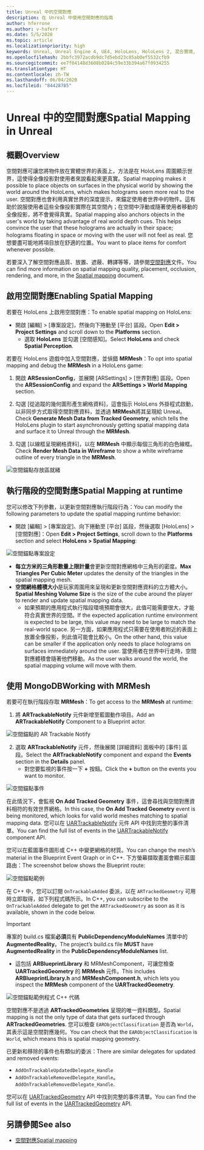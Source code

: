 ```yaml
---
title: Unreal 中的空間對應
description: 在 Unreal 中使用空間對應的指南
author: hferrone
ms.author: v-haferr
ms.date: 5/5/2020
ms.topic: article
ms.localizationpriority: high
keywords: Unreal, Unreal Engine 4, UE4, HoloLens, HoloLens 2, 混合實境, 開發, 功能, 文件, 指南, holograms, 空間對應
ms.openlocfilehash: 2bbfc3972acdb9dc7d5ebd23c85ab0ef5532cfb9
ms.sourcegitcommit: ee7f04148d3608b0284c59e33b394a67f0934255
ms.translationtype: HT
ms.contentlocale: zh-TW
ms.lasthandoff: 06/04/2020
ms.locfileid: "84428785"
---
```

# <a name="spatial-mapping-in-unreal"></a><span data-ttu-id="14df2-104">Unreal 中的空間對應</span><span class="sxs-lookup"><span data-stu-id="14df2-104">Spatial Mapping in Unreal</span></span>

## <a name="overview"></a><span data-ttu-id="14df2-105">概觀</span><span class="sxs-lookup"><span data-stu-id="14df2-105">Overview</span></span>
<span data-ttu-id="14df2-106">空間對應可讓您將物件放在實體世界的表面上，方法是在 HoloLens 周圍顯示世界，這使得全像投影對使用者來說看起來更真實。</span><span class="sxs-lookup"><span data-stu-id="14df2-106">Spatial mapping makes it possible to place objects on surfaces in the physical world by showing the world around the HoloLens, which makes holograms seem more real to the user.</span></span> <span data-ttu-id="14df2-107">空間對應也會利用真實世界的深度提示，來錨定使用者世界中的物件。這有助於說服使用者這些全像投影實際在其空間內；在空間中浮動或隨著使用者移動的全像投影，將不會覺得真實。</span><span class="sxs-lookup"><span data-stu-id="14df2-107">Spatial mapping also anchors objects in the user's world by taking advantage of real world depth cues. This helps convince the user that these holograms are actually in their space; holograms floating in space or moving with the user will not feel as real.</span></span> <span data-ttu-id="14df2-108">您想要盡可能地將項目放在舒適的位置。</span><span class="sxs-lookup"><span data-stu-id="14df2-108">You want to place items for comfort whenever possible.</span></span>

<span data-ttu-id="14df2-109">若要深入了解空間對應品質、放置、遮蔽、轉譯等等，請參閱[空間對應](spatial-mapping.md)文件。</span><span class="sxs-lookup"><span data-stu-id="14df2-109">You can find more information on spatial mapping quality, placement, occlusion, rendering, and more, in the [Spatial mapping](spatial-mapping.md) document.</span></span>

## <a name="enabling-spatial-mapping"></a><span data-ttu-id="14df2-110">啟用空間對應</span><span class="sxs-lookup"><span data-stu-id="14df2-110">Enabling Spatial Mapping</span></span>

<span data-ttu-id="14df2-111">若要在 HoloLens 上啟用空間對應：</span><span class="sxs-lookup"><span data-stu-id="14df2-111">To enable spatial mapping on HoloLens:</span></span>
- <span data-ttu-id="14df2-112">開啟 [編輯] > [專案設定]，然後向下捲動至 [平台] 區段。</span><span class="sxs-lookup"><span data-stu-id="14df2-112">Open **Edit > Project Settings** and scroll down to the **Platforms** section.</span></span>    
    + <span data-ttu-id="14df2-113">選取 **HoloLens** 並勾選 [空間感知]。</span><span class="sxs-lookup"><span data-stu-id="14df2-113">Select **HoloLens** and check **Spatial Perception**.</span></span>

<span data-ttu-id="14df2-114">若要在 HoloLens 遊戲中加入空間對應，並偵錯 **MRMesh**：</span><span class="sxs-lookup"><span data-stu-id="14df2-114">To opt into spatial mapping and debug the **MRMesh** in a HoloLens game:</span></span>
1. <span data-ttu-id="14df2-115">開啟 **ARSessionConfig**，並展開 [ARSettings] > [世界對應] 區段。</span><span class="sxs-lookup"><span data-stu-id="14df2-115">Open the **ARSessionConfig** and expand the **ARSettings > World Mapping** section.</span></span> 

2. <span data-ttu-id="14df2-116">勾選 [從追蹤的幾何圖形產生網格資料]，這會指示 HoloLens 外掛程式啟動，以非同步方式取得空間對應資料，並透過 **MRMesh**將其呈現給 Unreal。</span><span class="sxs-lookup"><span data-stu-id="14df2-116">Check **Generate Mesh Data from Tracked Geometry**, which tells the HoloLens plugin to start asynchronously getting spatial mapping data and surface it to Unreal through the **MRMesh**.</span></span> 
3. <span data-ttu-id="14df2-117">勾選 [以線框呈現網格資料]，以在 **MRMesh** 中顯示每個三角形的白色線框。</span><span class="sxs-lookup"><span data-stu-id="14df2-117">Check **Render Mesh Data in Wireframe** to show a white wireframe outline of every triangle in the **MRMesh**.</span></span> 

![空間錨點存放區就緒](images/unreal-spatialmapping-arsettings.PNG)


## <a name="spatial-mapping-at-runtime"></a><span data-ttu-id="14df2-119">執行階段的空間對應</span><span class="sxs-lookup"><span data-stu-id="14df2-119">Spatial Mapping at runtime</span></span>
<span data-ttu-id="14df2-120">您可以修改下列參數，以更新空間對應執行階段行為：</span><span class="sxs-lookup"><span data-stu-id="14df2-120">You can modify the following parameters to update the spatial mapping runtime behavior:</span></span>

- <span data-ttu-id="14df2-121">開啟 [編輯] > [專案設定]、向下捲動至 [平台] 區段，然後選取 [HoloLens] > [空間對應]：</span><span class="sxs-lookup"><span data-stu-id="14df2-121">Open **Edit > Project Settings**, scroll down to the **Platforms** section and select **HoloLens > Spatial Mapping**:</span></span> 

![空間錨點專案設定](images/unreal-spatialmapping-projectsettings.PNG)

- <span data-ttu-id="14df2-123">**每立方米的三角形數量上限計量**會更新空間對應網格中三角形的密度。</span><span class="sxs-lookup"><span data-stu-id="14df2-123">**Max Triangles Per Cubic Meter** updates the density of the triangles in the spatial mapping mesh.</span></span>  
- <span data-ttu-id="14df2-124">**空間網格體積大小**是玩家周圍用來呈現和更新空間對應資料的立方體大小。</span><span class="sxs-lookup"><span data-stu-id="14df2-124">**Spatial Meshing Volume Size** is the size of the cube around the player to render and update spatial mapping data.</span></span>  
    + <span data-ttu-id="14df2-125">如果預期的應用程式執行階段環境預期會很大，此值可能需要很大，才能符合真實世界的空間。</span><span class="sxs-lookup"><span data-stu-id="14df2-125">If the expected application runtime environment is expected to be large, this value may need to be large to match the real-world space.</span></span>  <span data-ttu-id="14df2-126">另一方面，如果應用程式只需要在使用者附近的表面上放置全像投影，則此值可能會比較小。</span><span class="sxs-lookup"><span data-stu-id="14df2-126">On the other hand, this value can be smaller if the application only needs to place holograms on surfaces immediately around the user.</span></span> <span data-ttu-id="14df2-127">當使用者在世界中行走時，空間對應體積會隨著他們移動。</span><span class="sxs-lookup"><span data-stu-id="14df2-127">As the user walks around the world, the spatial mapping volume will move with them.</span></span> 

## <a name="working-with-mrmesh"></a><span data-ttu-id="14df2-128">使用 MongoDB</span><span class="sxs-lookup"><span data-stu-id="14df2-128">Working with MRMesh</span></span>
<span data-ttu-id="14df2-129">若要可在執行階段存取 **MRMesh**：</span><span class="sxs-lookup"><span data-stu-id="14df2-129">To get access to the **MRMesh** at runtime:</span></span>
1. <span data-ttu-id="14df2-130">將 **ARTrackableNotify** 元件新增至藍圖動作項目。</span><span class="sxs-lookup"><span data-stu-id="14df2-130">Add an **ARTrackableNotify** Component to a Blueprint actor.</span></span> 

![空間錨點的 AR Trackable Notify](images/unreal-spatialmapping-artrackablenotify.PNG)

2. <span data-ttu-id="14df2-132">選取 **ARTrackableNotify** 元件，然後展開 [詳細資料] 面板中的 [事件] 區段。</span><span class="sxs-lookup"><span data-stu-id="14df2-132">Select the **ARTrackableNotify** component and expand the **Events** section in the **Details** panel.</span></span> 
    - <span data-ttu-id="14df2-133">對您要監視的事件按一下 **+** 按鈕。</span><span class="sxs-lookup"><span data-stu-id="14df2-133">Click the **+** button on the events you want to monitor.</span></span> 

![空間錨點事件](images/unreal-spatialmapping-events.PNG)

<span data-ttu-id="14df2-135">在此情況下，會監視 **On Add Tracked Geometry** 事件，這會尋找與空間對應資料相符的有效世界網格。</span><span class="sxs-lookup"><span data-stu-id="14df2-135">In this case, the **On Add Tracked Geometry** event is being monitored, which looks for valid world meshes matching to spatial mapping data.</span></span> <span data-ttu-id="14df2-136">您可以在 [UARTrackableNotify](https://docs.unrealengine.com/API/Runtime/AugmentedReality/UARTrackableNotifyComponent/index.html) 元件 API 中找到完整的事件清單。</span><span class="sxs-lookup"><span data-stu-id="14df2-136">You can find the full list of events in the [UARTrackableNotify](https://docs.unrealengine.com/API/Runtime/AugmentedReality/UARTrackableNotifyComponent/index.html) component API.</span></span> 

<span data-ttu-id="14df2-137">您可以在藍圖事件圖形或 C++ 中變更網格的材質。</span><span class="sxs-lookup"><span data-stu-id="14df2-137">You can change the mesh’s material in the Blueprint Event Graph or in C++.</span></span> <span data-ttu-id="14df2-138">下方螢幕擷取畫面會顯示藍圖路由：</span><span class="sxs-lookup"><span data-stu-id="14df2-138">The screenshot below shows the Blueprint route:</span></span> 

![空間錨點範例](images/unreal-spatialmapping-example.PNG)

<span data-ttu-id="14df2-140">在 C++ 中，您可以訂閱 `OnTrackableAdded` 委派，以在 `ARTrackedGeometry` 可用時立即取得，如下列程式碼所示。</span><span class="sxs-lookup"><span data-stu-id="14df2-140">In C++, you can subscribe to the `OnTrackableAdded` delegate to get the `ARTrackedGeometry` as soon as it is available, shown in the code below.</span></span> 

> [!IMPORTANT]
> <span data-ttu-id="14df2-141">專案的 build.cs 檔案**必須**具有 **PublicDependencyModuleNames** 清單中的 **AugmentedReality**。</span><span class="sxs-lookup"><span data-stu-id="14df2-141">The project’s build.cs file **MUST** have **AugmentedReality** in the **PublicDependencyModuleNames** list.</span></span>
> - <span data-ttu-id="14df2-142">這包括 **ARBlueprintLibrary** 和 MRMeshComponent，可讓您檢查 **UARTrackedGeometry** 的 **MRMesh** 元件。</span><span class="sxs-lookup"><span data-stu-id="14df2-142">This includes **ARBlueprintLibrary.h** and **MRMeshComponent.h**, which lets you inspect the **MRMesh** component of the **UARTrackedGeometry**.</span></span> 

![空間錨點範例程式 C++ 代碼](images/unreal-spatialmapping-examplecode.PNG)

<span data-ttu-id="14df2-144">空間對應不是透過 **ARTrackedGeometries** 呈現的唯一資料類型。</span><span class="sxs-lookup"><span data-stu-id="14df2-144">Spatial mapping is not the only type of data that gets surfaced through **ARTrackedGeometries**.</span></span> <span data-ttu-id="14df2-145">您可以檢查 `EARObjectClassification` 是否為 `World`，其表示這是空間對應幾何。</span><span class="sxs-lookup"><span data-stu-id="14df2-145">You can check that the `EARObjectClassification` is `World`, which means this is spatial mapping geometry.</span></span> 

<span data-ttu-id="14df2-146">已更新和移除的事件也有類似的委派：</span><span class="sxs-lookup"><span data-stu-id="14df2-146">There are similar delegates for updated and removed events:</span></span> 
- `AddOnTrackableUpdatedDelegate_Handle` 
- <span data-ttu-id="14df2-147">`AddOnTrackableRemovedDelegate_Handle`。</span><span class="sxs-lookup"><span data-stu-id="14df2-147">`AddOnTrackableRemovedDelegate_Handle`.</span></span> 

<span data-ttu-id="14df2-148">您可以在 [UARTrackedGeometry](https://docs.unrealengine.com/API/Runtime/AugmentedReality/UARTrackedGeometry/index.html) API 中找到完整的事件清單。</span><span class="sxs-lookup"><span data-stu-id="14df2-148">You can find the full list of events in the [UARTrackedGeometry](https://docs.unrealengine.com/API/Runtime/AugmentedReality/UARTrackedGeometry/index.html) API.</span></span>

## <a name="see-also"></a><span data-ttu-id="14df2-149">另請參閱</span><span class="sxs-lookup"><span data-stu-id="14df2-149">See also</span></span>
* [<span data-ttu-id="14df2-150">空間對應</span><span class="sxs-lookup"><span data-stu-id="14df2-150">Spatial mapping</span></span>](spatial-mapping.md)
